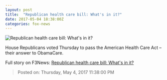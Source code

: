 ```yaml
---
layout: post
title:  "Republican health care bill: What's in it?"
date: 2017-05-04 18:38:00Z
categories: fox-news
---
```


![Republican health care bill: What's in it?](http://a57.foxnews.com/media2.foxnews.com/BrightCove/694940094001/2017/05/04/876/493/694940094001_5421461288001_5421424001001-vs.jpg?ve=1&tl=1)

House Republicans voted Thursday to pass the American Health Care Act – their answer to ObamaCare.


Full story on F3News: [Republican health care bill: What's in it?](http://www.f3nws.com/n/WGMZgH)

> Posted on: Thursday, May 4, 2017 11:38:00 PM

